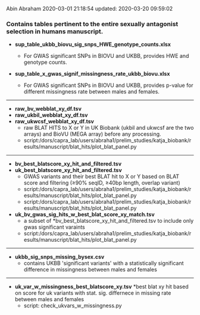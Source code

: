 Abin Abraham
2020-03-01 21:18:54
updated: 2020-03-20 09:59:02




### Contains tables pertinent to the entire sexually antagonist selection in humans manuscript.



* __sup_table_ukbb_biovu_sig_snps_HWE_genotype_counts.xlsx__
    * For GWAS significant SNPs in BIOVU and UKBB, provides HWE and genotype counts.

* __sup_table_x_gwas_signif_missingness_rate_ukbb_biovu.xlsx__
    * For GWAS significant SNPs in BIOVU and UKBB, provides p-value for different missingness rate between males and females.


---
* __raw_bv_webblat_xy_df.tsv__
* __raw_ukbil_webblat_xy_df.tsv__
* __raw_ukwcsf_webblat_xy_df.tsv__ 
    * raw BLAT HITS to X or Y in UK Biobank (ukbil and ukwcsf are the two arrays) and BioVU (MEGA array) before any processing.
    * script:/dors/capra_lab/users/abraha1/prelim_studies/katja_biobank/results/manuscript/blat_hits/plot_blat_panel.py

---
* __bv_best_blatscore_xy_hit_and_filtered.tsv__
* __uk_best_blatscore_xy_hit_and_filtered.tsv__
    * GWAS variants and their best BLAT hit to X or Y based on BLAT score and filtering (≥90% seqID, ≥40bp length, overlap variant)
    * script:/dors/capra_lab/users/abraha1/prelim_studies/katja_biobank/results/manuscript/blat_hits/plot_blat_panel.py
    * script:/dors/capra_lab/users/abraha1/prelim_studies/katja_biobank/results/manuscript/blat_hits/plot_blat_panel.py
* __uk_bv_gwas_sig_hits_w_best_blat_score_xy_match.tsv__
    * a subset of *bv_best_blatscore_xy_hit_and_filtered.tsv to include only gwas significant varaints
    * script:/dors/capra_lab/users/abraha1/prelim_studies/katja_biobank/results/manuscript/blat_hits/plot_blat_panel.py

---
* __ukbb_sig_snps_missing_bysex.csv__
    * contains UKBB 'significant variants' with a statistically significant difference in missingness between males and females
---

* __uk_var_w_missingness_best_blatscore_xy.tsv__
    *best blat xy hit based on score for uk variants with stat. sig. differnece in missing rate between males and females
    * script: check_ukvars_w_missingness.py
